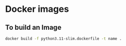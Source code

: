 # Docker images

## To build an Image

```bash
docker build -f python3.11-slim.dockerfile -t name .
```